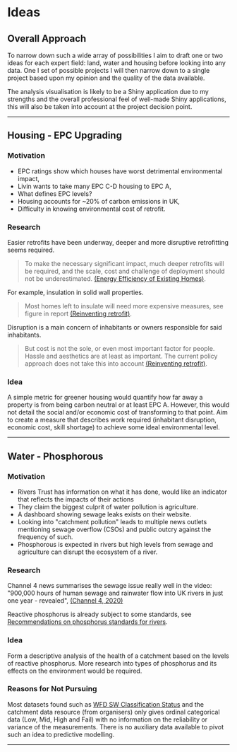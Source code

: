 # Ideas

## Overall Approach

To narrow down such a wide array of possibilities I aim to draft one or two
ideas for each expert field: land, water and housing before looking into any
data.
One I set of possible projects I will then narrow down to a single project
based upon my opinion and the quality of the data available.

The analysis visualisation is likely to be a Shiny application due to my
strengths and the overall professional feel of well-made Shiny applications,
this will also be taken into account at the project decision point.

-------------------------------------------------------------------------------

## Housing - EPC Upgrading

### Motivation

- EPC ratings show which houses have worst detrimental environmental impact,
- Livin wants to take many EPC C-D housing to EPC A,
- What defines EPC levels?
- Housing accounts for ~20% of carbon emissions in UK,
- Difficulty in knowing environmental cost of retrofit.

### Research

Easier retrofits have been underway, deeper and more disruptive retrofitting
seems required.

> To make the necessary significant impact, much deeper retrofits will be
> required, and the scale, cost and challenge of deployment should not be
> underestimated. [(Energy Efficiency of Existing Homes)][ukparliament2021].

For example, insulation in solid wall properties.

> Most homes left to insulate will need more expensive measures, see figure in
> report [(Reinventing retrofit)][greenalliance2021].

Disruption is a main concern of inhabitants or owners responsible for said
inhabitants.

> But cost is not the sole, or even most important factor for people. Hassle
> and aesthetics are at least as important. The current policy approach does
> not take this into account [(Reinventing retrofit)][greenalliance2021].

### Idea

A simple metric for greener housing would quantify how far away a property is
from being carbon neutral or at least EPC A. However, this would not
detail the social and/or economic cost of transforming to that point.
Aim to create a measure that describes work required (inhabitant disruption,
economic cost, skill shortage) to achieve some ideal environmental level.

[ukparliament2021]:
  https://publications.parliament.uk/pa/cm5801/cmselect/cmenvaud/346/34605.htm
  "Energy Efficiency of Existing Homes"

[greenalliance2021]:
  https://green-alliance.org.uk/wp-content/uploads/2021/11/reinventing_retrofit.pdf
  "Reinventing retrofit"

-------------------------------------------------------------------------------

## Water - Phosphorous

### Motivation

- Rivers Trust has information on what it has done, would like an indicator
  that reflects the impacts of their actions
- They claim the biggest culprit of water pollution is agriculture.
- A dashboard showing sewage leaks exists on their website.
- Looking into "catchment pollution" leads to multiple news outlets mentioning
  sewage overflow (CSOs) and public outcry against the frequency of such.
- Phosphorous is expected in rivers but high levels from sewage and agriculture
  can disrupt the ecosystem of a river.

### Research

Channel 4 news summarises the sewage issue really well in the video:
"900,000 hours of human sewage and rainwater flow into UK rivers in just one
year - revealed", [(Channel 4, 2020)][channel4news]

Reactive phosphorus is already subject to some standards, see [Recommendations
on phosphorus standards for rivers][somerset2013].

### Idea

Form a descriptive analysis of the health of a catchment based on the levels of
reactive phosphorus. More research into types of phosphorus and its effects on
the environment would be required.

### Reasons for Not Pursuing

Most datasets found such as [WFD SW Classification Status][enviragency2020] and 
the catchment data resource (from organisers) only gives ordinal categorical 
data (Low, Mid, High and Fail) with no information on the reliability or 
variance of the measurements. There is no auxiliary data available to pivot
such an idea to predictive modelling.

[channel4news]:
  https://www.youtube.com/watch?v=x1AmHDByodI
  "900,000 hours of human sewage and rainwater flow into UK rivers in just one
  year - revealed"

[somerset2013]:
  http://www.somersetlevelsphosphate.org.uk/Documents/UKTAG%20Phosphorus%20Standards%20for%20Rivers_Final%20130906_0.pdf
  "RECOMMENDATIONS ON PHOSPHORUS STANDARDS FOR RIVERS"

[enviragency2020]:
  https://environment.data.gov.uk/portalstg/home/item.html?id=bcec2775501841d7a4dacef57e291b61

-------------------------------------------------------------------------------

